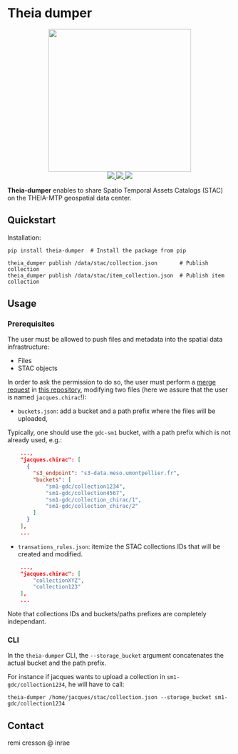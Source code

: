 # Theia dumper

<p align="center">
<img src="docs/logo.png" width="320px">
<br>
<a href="https://forgemia.inra.fr/cdos-pub/theia-dumper/-/releases">
<img src="https://forgemia.inra.fr/cdos-pub/theia-dumper/-/badges/release.svg">
</a>
<a href="https://forgemia.inra.fr/cdos-pub/theia-dumper/-/commits/main">
<img src="https://forgemia.inra.fr/cdos-pub/theia-dumper/badges/main/pipeline.svg">
</a>
<a href="LICENSE">
<img src="https://img.shields.io/badge/License-Apache%202.0-blue.svg">
</a>
</p>

**Theia-dumper** enables to share Spatio Temporal Assets Catalogs (STAC) on the 
THEIA-MTP geospatial data center.

## Quickstart

Installation:

```commandline
pip install theia-dumper  # Install the package from pip

theia_dumper publish /data/stac/collection.json       # Publish collection
theia_dumper publish /data/stac/item_collection.json  # Publish item collection
```

## Usage

### Prerequisites

The user must be allowed to push files and metadata into the spatial data infrastructure:

- Files
- STAC objects

In order to ask the permission to do so, the user must perform a [merge request](https://docs.gitlab.com/ee/user/project/merge_requests/) 
in [this repository](https://forgemia.inra.fr/cdos-pub/admin/cdos-ops), modifying two files 
(here we assure that the user is named `jacques.chirac`!):

- `buckets.json`: add a bucket and a path prefix where the files will be uploaded,

Typically, one should use the `gdc-sm1` bucket, with a path prefix which is not already 
used, e.g.:

```json
    ...,
    "jacques.chirac": [
      {
        "s3_endpoint": "s3-data.meso.umontpellier.fr",
        "buckets": [
            "sm1-gdc/collection1234",
            "sm1-gdc/collection4567", 
            "sm1-gdc/collection_chirac/1", 
            "sm1-gdc/collection_chirac/2"
        ]
      }
    ],
    ...
```

- `transations_rules.json`: itemize the STAC collections IDs that will be created and modified.

```json
    ...,
    "jacques.chirac": [
        "collectionXYZ", 
        "collection123"
    ],
    ...
```

Note that collections IDs and buckets/paths prefixes are completely independant.

### CLI

In the `theia-dumper` CLI, the `--storage_bucket` argument concatenates the actual bucket and 
the path prefix.

For instance if jacques wants to upload a collection in `sm1-gdc/collection1234`, he will have to call:

```commandLine
theia-dumper /home/jacques/stac/collection.json --storage_bucket sm1-gdc/collection1234
```

## Contact

remi cresson @ inrae

